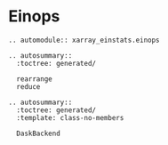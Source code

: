 # Einops

```{eval-rst}
.. automodule:: xarray_einstats.einops
```

```{eval-rst}
.. autosummary::
  :toctree: generated/

  rearrange
  reduce
```

```{eval-rst}
.. autosummary::
  :toctree: generated/
  :template: class-no-members

  DaskBackend
```
